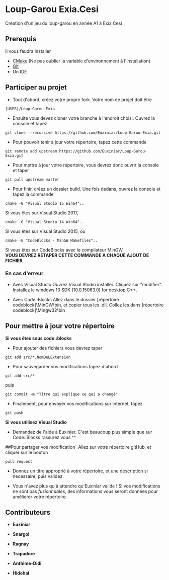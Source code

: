 # Loup-Garou Exia.Cesi
Création d'un jeu du loup-garou en année A1 à Exia Cesi

## Prerequis

Il vous faudra installer 
- [CMake](https://cmake.org/download/ "link to download CMake") (Ne pas oublier la variable d'environnement à l'installation)
- [Git](https://git-scm.com/downloads "link to download Git")
- Un IDE

## Participer au projet

- Tout d'abord, créez votre propre fork. Votre nom de projet doit être
```
[USER]/Loup-Garou-Exia
```

- Ensuite vous devez cloner votre branche à l'endroit choisi.
Ouvrez la console et tapez
```
git clone --recursive https://github.com/Euxiniar/Loup-Garou-Exia.git
```

- Pour pouvoir tenir à jour votre répertoire, tapez cette commande
```
git remote add upstream https://github.com/Euxiniar/Loup-Garou-Exia.git
```

- Pour mettre à jour votre répertoire, vous devrez donc ouvrir la console et taper
```
git pull upstream master
```

- Pour finir, créez un dossier build. Une fois dedans, ouvrez la console et tapez la commande
```
cmake -G "Visual Studio 15 Win64"..
```
Si vous êtes sur Visual Studio 2017,
```
cmake -G "Visual Studio 14 Win64"..
```
Si vous êtes sur Visual Studio 2015, ou
```
cmake -G "CodeBlocks - MinGW Makefiles"..
```
Si vous êtes sur CodeBlocks avec le compilateur MinGW.  
**VOUS DEVREZ RETAPER CETTE COMMANDE A CHAQUE AJOUT DE FICHIER**

### En cas d'erreur
- Avec Visual Studio
Ouvrez Visual Studio installer. Cliquez sur "modifier". Installez le windows 10 SDK (10.0.15063.0) for desktop C++.

- Avec Code::Blocks
Allez dans le dossier [répertoire codeblock]\MinGW\bin, et copier tous les .dll. Collez les dans [répertoire codeblock]\Mingw32\bin

## Pour mettre à jour votre répertoire
**Si vous êtes sous code::blocks**
- Pour ajouter des fichiers vous devrez taper 
```
git add src/*.NomDeLExtension
```

- Pour sauvegarder vos modifications tapez d'abord
```
git add src/*
```
puis
```
git commit -m "Titre qui explique ce qui a changé"
```

- Finalement, pour envoyer vos modifications sur internet, tapez
```
git push
```

**Si vous utilisez Visual Studio**
- Demandez de l'aide à Euxiniar. C'est beaucoup plus simple que sur Code::Blocks rassurez vous ^^

##Pour partager vos modification
-Allez sur votre répertoire gitHub, et cliquer sur le bouton 
```
pull request

```
- Donnez un titre approprié à votre répertoire, et une description si necessaire, puis validez.

- Vous n'avez plus qu'à attendre qu'Euxiniar valide ! Si vos modifications ne sont pas *fusionnables*, des informations vous seront données pour améliorer votre répertoire.

## Contributeurs
* **Euxiniar**

* **Snargol**

* **Ragnay**

* **Trapadore**

* **Anthime-Didi**

* **Hidehal**
